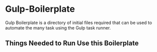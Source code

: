 # Gulp-Boilerplate
Gulp Boilerplate is a directory of initial files required that can be used to automate the many task using the Gulp task runner.

## Things Needed to Run Use this Boilerplate
